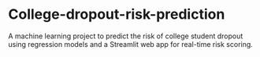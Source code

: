 # College-dropout-risk-prediction
A machine learning project to predict the risk of college student dropout using regression models and a Streamlit web app for real-time risk scoring.
